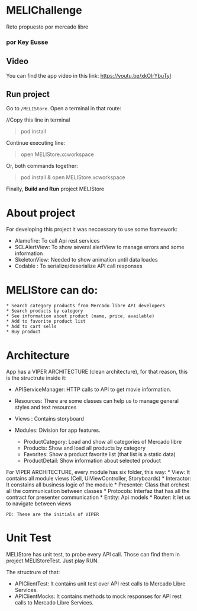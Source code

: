 # MELIChallenge
 Reto propuesto por mercado libre
 
 ### por Key Eusse

## Video
You can find the app video in this link:
https://youtu.be/xkOIrYbuTyI


## Run project

Go to `/MELIStore`. Open a terminal in that route:

//Copy this line in terminal
> pod install

Continue executing line: 
> open MELIStore.xcworkspace

Or, both commands together:

> pod install & open MELIStore.xcworkspace

Finally,  **Build and Run** project MELIStore


# About project

 For developing this project it was neccessary to use some framework:

* Alamofire: To call Api rest services
* SCLAlertView: To show several alertView to manage errors and some information
* SkeletonView: Needed to show animation until data loades
* Codable : To serialize/deserialize API call responses


# MELIStore can do:

    * Search category products from Mercado libre API developers
    * Search products by category
    * See information about product (name, price, available)
    * Add to favorite product list
    * Add to cart sells
    * Buy product


# Architecture

App has a VIPER ARCHITECTURE (clean architecture), for that reason, this is the structrute inside it:

- APIServiceManager: HTTP calls to API to get movie information.

- Resources: There are some classes can help us to manage general styles and text resources

- Views : Contains storyboard 

- Modules: Division for app features.
    * ProductCategory: Load and show all categories of Mercado libre
    * Products: Show and load all products by category
    * Favorites: Show a product favorite list (that list is a static data)
    * ProductDetail: Show information about selected product
    
For VIPER ARCHITECTURE, every module has six folder, this way:
    * View: It contains all module views (Cell, UIViewController, Storyboards)
    * Interactor: It constains all business logic of the module
    * Presenter: Class that orchest all the communication between classes
    * Protocols: Interfaz that has all the contract for presenter communication
    * Entity: Api models
    * Router: It let us to navigate between views
    
    PD: These are the initials of VIPER


# Unit Test
 MELIStore has unit test, to probe every API call. Those can find them in project MELIStoreTest.
 Just play RUN.
 
 The structrure of that:
  * APIClientTest: It contains unit test over API rest calls to Mercado Libre Services.
  * APIClientMocks: It contains methods to mock responses for  API rest calls to Mercado Libre Services.
